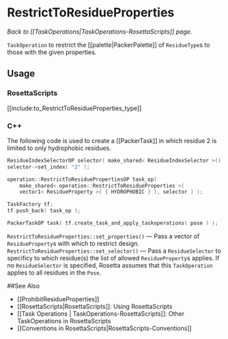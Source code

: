 # RestrictToResidueProperties
*Back to [[TaskOperations|TaskOperations-RosettaScripts]] page.*

 `TaskOperation` to restrict the [[palette|PackerPalette]] of `ResidueType`s to those with the given properties.
 
## Usage

### RosettaScripts

[[include:to_RestrictToResidueProperties_type]]

### C++
The following code is used to create a [[PackerTask]] in which residue 2 is limited to only hydrophobic residues.

```c++
ResidueIndexSelectorOP selector( make_shared< ResidueIndexSelector >() );
selector->set_index( "2" );

operation::RestrictToResiduePropertiesOP task_op(
    make_shared< operation::RestrictToResidueProperties >(
    vector1< ResidueProperty >( { HYDROPHOBIC } ), selector ) );

TaskFactory tf;
tf.push_back( task_op );

PackerTaskOP task( tf.create_task_and_apply_taskoperations( pose ) );
```

`RestrictToResidueProperties::set_properties()` &mdash; Pass a vector of `ResidueProperty`s with which to restrict design.
`RestrictToResidueProperties::set_selector()` &mdash; Pass a `ResidueSelector` to specificy to which residue(s) the list of allowed `ResidueProperty`s applies. If no `ResidueSelector` is specified, Rosetta assumes that this `TaskOperation` applies to all residues in the `Pose`.

##See Also
* [[ProhibitResidueProperties]]
* [[RosettaScripts|RosettaScripts]]: Using RosettaScripts
* [[Task Operations | TaskOperations-RosettaScripts]]: Other TaskOperations in RosettaScripts
* [[Conventions in RosettaScripts|RosettaScripts-Conventions]]
